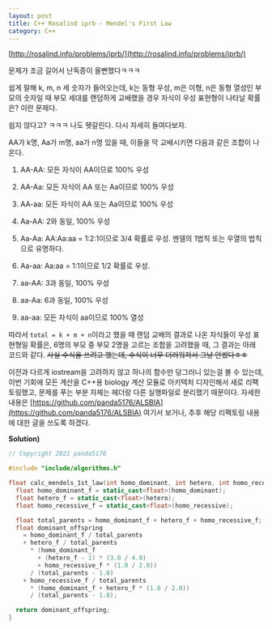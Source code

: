 ```yaml
---
layout: post
title: C++ Rosalind iprb - Mendel's First Law
category: C++
---
```


[http://rosalind.info/problems/iprb/](http://rosalind.info/problems/iprb/)

문제가 조금 길어서 난독증이 올뻔했다ㅋㅋㅋ

쉽게 말해 k, m, n 세 숫자가 들어오는데, k는 동형 우성, m은 이형, n은 동형 열성인 부모의 숫자일 때 부모 세대를 랜덤하게 교배했을 경우 자식이 우성 표현형이 나타날 확률은? 이란 문제다.

쉽지 않다고? ㅋㅋㅋ 나도 헷갈린다. 다시 자세히 들여다보자.

<!--description-->

AA가 k명, Aa가 m명, aa가 n명 있을 때, 이들을 막 교배시키면 다음과 같은 조합이 나온다.



  1) AA-AA: 모든 자식이 AA이므로 100% 우성

  2) AA-Aa: 모든 자식이 AA 또는 Aa이므로 100% 우성

  3) AA-aa: 모든 자식이 AA 또는 Aa이므로 100% 우성

  4) Aa-AA: 2와 동일, 100% 우성

  5) Aa-Aa: AA:Aa:aa = 1:2:1이므로 3/4 확률로 우성. 멘델의 1법칙 또는 우열의 법칙으로 유명하다.

  6) Aa-aa: Aa:aa = 1:1이므로 1/2 확률로 우성.

  7) aa-AA: 3과 동일, 100% 우성

  8) aa-Aa: 6과 동일, 100% 우성

  9) aa-aa: 모든 자식이 aa이므로 100% 열성



따라서 ```total = k + m + n```이라고 했을 때 랜덤 교배의 결과로 나온 자식들이 우성 표현형일 확률은, 6명의 부모 중 부모 2명을 고르는 조합을 고려했을 때, 그 결과는 아래 코드와 같다. ~~사실 수식을 쓰려고 했는데, 수식이 너무 더러워져서 그냥 안썼다ㅎㅎ~~

이전과 다르게 iostream을 고려하지 않고 하나의 함수만 덩그러니 있는걸 볼 수 있는데, 이번 기회에 모든 계산을 C++용 biology 계산 모듈로 아키텍처 디자인해서 새로 리팩토링했고, 문제를 푸는 부분 자체는 헤더랑 다른 실행파일로 분리했기 때문이다. 자세한 내용은 [https://github.com/panda5176/ALSBIA](https://github.com/panda5176/ALSBIA) 여기서 보거나, 추후 해당 리팩토링 내용에 대한 글을 쓰도록 하겠다.

**Solution)**

```c++
// Copyright 2021 panda5176

#include "include/algorithms.h"

float calc_mendels_1st_law(int homo_dominant, int hetero, int homo_recessive) {
  float homo_dominant_f = static_cast<float>(homo_dominant);
  float hetero_f = static_cast<float>(hetero);
  float homo_recessive_f = static_cast<float>(homo_recessive);

  float total_parents = homo_dominant_f + hetero_f + homo_recessive_f;
  float dominant_offspring
    = homo_dominant_f / total_parents
    + hetero_f / total_parents
      * (homo_dominant_f
        + (hetero_f - 1) * (3.0 / 4.0)
        + homo_recessive_f * (1.0 / 2.0))
      / (total_parents - 1.0)
    + homo_recessive_f / total_parents
      * (homo_dominant_f + hetero_f * (1.0 / 2.0))
      / (total_parents - 1.0);

  return dominant_offspring;
}
```
